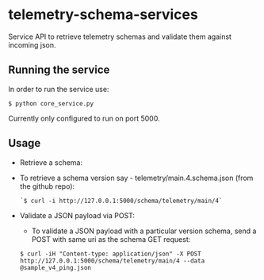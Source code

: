 # telemetry-schema-services
Service API to retrieve telemetry schemas and validate them against incoming json.

## Running the service ##

In order to run the service use:

    $ python core_service.py
Currently only configured to run on port 5000.

## Usage ##
  * Retrieve a schema:
  * To retrieve a schema version say - telemetry/main.4.schema.json (from the github repo):
  
        `$ curl -i http://127.0.0.1:5000/schema/telemetry/main/4`
   
  * Validate a JSON payload via POST:
	  * To validate a JSON payload with a particular version schema, send a POST with same uri as the schema GET request:
	  
	  `$ curl -iH "Content-type: application/json" -X POST http://127.0.0.1:5000/schema/telemetry/main/4 --data @sample_v4_ping.json`
